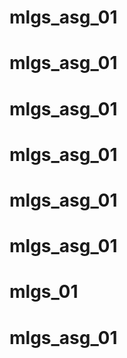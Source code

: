 # mlgs_asg_01
# mlgs_asg_01
# mlgs_asg_01
# mlgs_asg_01
# mlgs_asg_01
# mlgs_asg_01
# mlgs_01
# mlgs_asg_01
